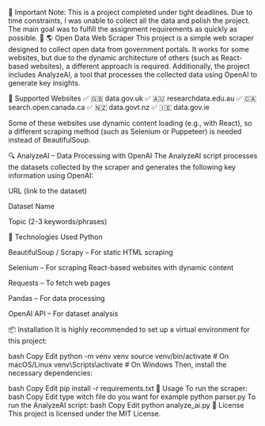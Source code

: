 🚨 Important Note: This is a project completed under tight deadlines. Due to time constraints, I was unable to collect all the data and polish the project. The main goal was to fulfill the assignment requirements as quickly as possible. 🚨
🌎 Open Data Web Scraper
This project is a simple web scraper designed to collect open data from government portals. It works for some websites, but due to the dynamic architecture of others (such as React-based websites), a different approach is required. Additionally, the project includes AnalyzeAI, a tool that processes the collected data using OpenAI to generate key insights.

📌 Supported Websites
✅ 🇬🇧 data.gov.uk
✅ 🇦🇺 researchdata.edu.au
✅ 🇨🇦 search.open.canada.ca
✅ 🇳🇿 data.govt.nz
✅ 🇮🇪 data.gov.ie

Some of these websites use dynamic content loading (e.g., with React), so a different scraping method (such as Selenium or Puppeteer) is needed instead of BeautifulSoup.

🔍 AnalyzeAI – Data Processing with OpenAI
The AnalyzeAI script processes the datasets collected by the scraper and generates the following key information using OpenAI:

URL (link to the dataset)

Dataset Name

Topic (2-3 keywords/phrases)

🔧 Technologies Used
Python

BeautifulSoup / Scrapy – For static HTML scraping

Selenium – For scraping React-based websites with dynamic content

Requests – To fetch web pages

Pandas – For data processing

OpenAI API – For dataset analysis

📦 Installation
It is highly recommended to set up a virtual environment for this project:

bash
Copy
Edit
python -m venv venv
source venv/bin/activate  # On macOS/Linux
venv\Scripts\activate  # On Windows
Then, install the necessary dependencies:

bash
Copy
Edit
pip install -r requirements.txt
🚀 Usage
To run the scraper:
bash
Copy
Edit
type witch file do you want for example python parser.py
To run the AnalyzeAI script:
bash
Copy
Edit
python analyze_ai.py
📜 License
This project is licensed under the MIT License.


